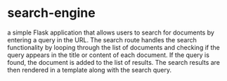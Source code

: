 # search-engine
a simple Flask application that allows users to search for documents by entering a query in the URL. The search route handles the search functionality by looping through the list of documents and checking if the query appears in the title or content of each document. If the query is found, the document is added to the list of results. The search results are then rendered in a template along with the search query.
